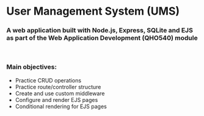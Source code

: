 # User Management System (UMS)

### A web application built with Node.js, Express, SQLite and EJS as part of the Web Application Development (QHO540) module

<br>

### Main objectives:
- Practice CRUD operations
- Practice route/controller structure
- Create and use custom middleware
- Configure and render EJS pages
- Conditional rendering for EJS pages


